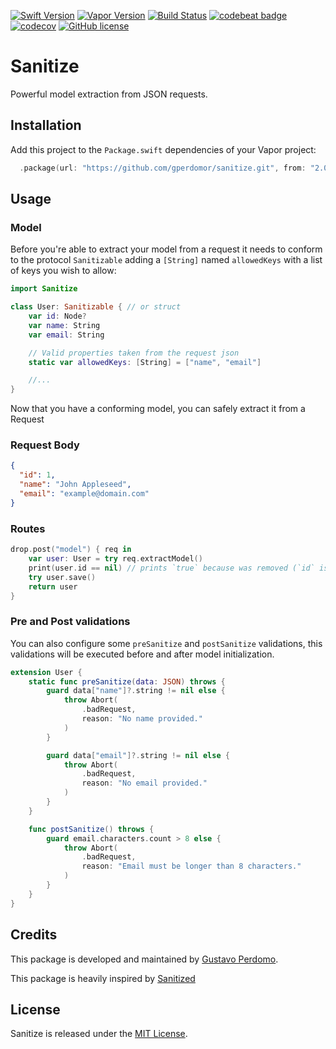 [![Swift Version](https://img.shields.io/badge/Swift-4.0-brightgreen.svg)](http://swift.org)
[![Vapor Version](https://img.shields.io/badge/Vapor-3-brightgreen.svg)](http://vapor.codes)
[![Build Status](https://img.shields.io/circleci/project/github/gperdomor/sanitize.svg?label=Build)](https://circleci.com/gh/gperdomor/sanitize)
[![codebeat badge](https://codebeat.co/badges/96ac7dc6-b1a7-4cc5-bb95-8a33f967bb65)](https://codebeat.co/projects/github-com-gperdomor-sanitize-master)
[![codecov](https://img.shields.io/codecov/c/github/gperdomor/sanitize.svg)](https://codecov.io/gh/gperdomor/sanitize)
[![GitHub license](https://img.shields.io/badge/license-MIT-brightgreen.svg)](LICENSE)

# Sanitize

Powerful model extraction from JSON requests.

## Installation

Add this project to the `Package.swift` dependencies of your Vapor project:

```swift
  .package(url: "https://github.com/gperdomor/sanitize.git", from: "2.0.0")
```

## Usage

### Model

Before you're able to extract your model from a request it needs to conform to
the protocol `Sanitizable` adding a `[String]` named `allowedKeys` with a list
of keys you wish to allow:

```swift
import Sanitize

class User: Sanitizable { // or struct
    var id: Node?
    var name: String
    var email: String

    // Valid properties taken from the request json
    static var allowedKeys: [String] = ["name", "email"]

    //...
}
```

Now that you have a conforming model, you can safely extract it from a Request

### Request Body

```json
{
  "id": 1,
  "name": "John Appleseed",
  "email": "example@domain.com"
}
```

### Routes

```swift
drop.post("model") { req in
    var user: User = try req.extractModel()
    print(user.id == nil) // prints `true` because was removed (`id` is not a allowed key)
    try user.save()
    return user
}
```

### Pre and Post validations

You can also configure some `preSanitize` and `postSanitize` validations,
this validations will be executed before and after model initialization.

```swift
extension User {
    static func preSanitize(data: JSON) throws {
        guard data["name"]?.string != nil else {
            throw Abort(
                .badRequest,
                reason: "No name provided."
            )
        }

        guard data["email"]?.string != nil else {
            throw Abort(
                .badRequest,
                reason: "No email provided."
            )
        }
    }

    func postSanitize() throws {
        guard email.characters.count > 8 else {
            throw Abort(
                .badRequest,
                reason: "Email must be longer than 8 characters."
            )
        }
    }
}
```
## Credits
This package is developed and maintained by [Gustavo Perdomo](https://github.com/gperdomor).

This package is heavily inspired by [Sanitized](https://github.com/nodes-vapor/sanitized)

## License

Sanitize is released under the [MIT License](LICENSE).
